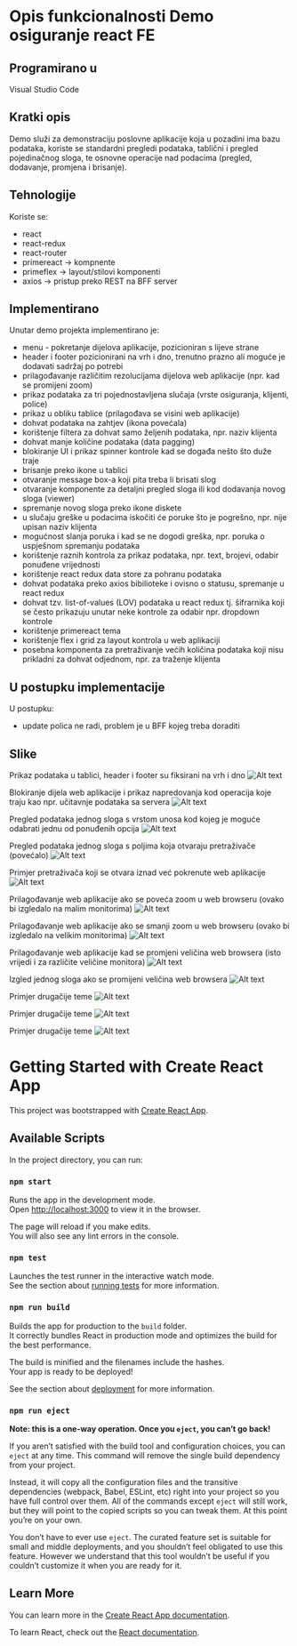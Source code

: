 # Opis funkcionalnosti Demo osiguranje react FE 

## Programirano u 

Visual Studio Code

## Kratki opis

Demo služi za demonstraciju poslovne aplikacije koja u pozadini ima bazu podataka, koriste se standardni pregledi podataka, tablični i pregled pojedinačnog sloga, te osnovne operacije nad podacima (pregled, dodavanje, promjena i brisanje).

## Tehnologije

Koriste se:
- react
- react-redux  
- react-router 
- primereact   -> kompnente
- primeflex    -> layout/stilovi komponenti
- axios        -> pristup preko REST na BFF server

## Implementirano

Unutar demo projekta implementirano je:
- menu - pokretanje dijelova aplikacije, pozicioniran s lijeve strane
- header i footer pozicionirani na vrh i dno, trenutno prazno ali moguće je dodavati sadržaj po potrebi
- prilagođavanje različitim rezolucijama dijelova web aplikacije (npr. kad se promijeni zoom)
- prikaz podataka za tri pojednostavljena slučaja (vrste osiguranja, klijenti, police)
- prikaz u obliku tablice (prilagođava se visini web aplikacije)
- dohvat podataka na zahtjev (ikona povećala)
- korištenje filtera za dohvat samo željenih podataka, npr. naziv klijenta
- dohvat manje količine podataka (data pagging)
- blokiranje UI i prikaz spinner kontrole kad se događa nešto što duže traje
- brisanje preko ikone u tablici 
- otvaranje message box-a koji pita treba li brisati slog
- otvaranje komponente za detaljni pregled sloga ili kod dodavanja novog sloga (viewer)
- spremanje novog sloga preko ikone diskete
- u slučaju greške u podacima iskočiti će poruke što je pogrešno, npr. nije upisan naziv klijenta
- mogućnost slanja poruka i kad se ne dogodi greška, npr. poruka o uspješnom spremanju podataka
- korištenje raznih kontrola za prikaz podataka, npr. text, brojevi, odabir ponuđene vrijednosti
- korištenje react redux data store za pohranu podataka
- dohvat podataka preko axios bibilioteke i ovisno o statusu, spremanje u react redux
- dohvat tzv. list-of-values (LOV) podataka u react redux tj. šifrarnika koji se često prikazuju unutar neke kontrole za odabir npr. dropdown kontrole
- korištenje primereact tema
- korištenje flex i grid za layout kontrola u web aplikaciji
- posebna komponenta za pretraživanje većih količina podataka koji nisu prikladni za dohvat odjednom, npr. za traženje klijenta


## U postupku implementacije

U postupku:
- update polica ne radi, problem je u BFF kojeg treba doraditi


## Slike
Prikaz podataka u tablici, header i footer su fiksirani na vrh i dno
![Alt text](/documentation/images/Image001.png?raw=true "Image 001")

Blokiranje dijela web aplikacije i prikaz napredovanja kod operacija koje traju kao npr. učitavnje podataka sa servera
![Alt text](/documentation/images/Image002.png?raw=true "Image 002")

Pregled podataka jednog sloga s vrstom unosa kod kojeg je moguće odabrati jednu od ponuđenih opcija
![Alt text](/documentation/images/Image003.png?raw=true "Image 003")

Pregled podataka jednog sloga s poljima koja otvaraju pretraživače (povećalo)
![Alt text](/documentation/images/Image004.png?raw=true "Image 004")

Primjer pretraživača koji se otvara iznad već pokrenute web aplikacije
![Alt text](/documentation/images/Image005.png?raw=true "Image 005")

Prilagođavanje web aplikacije ako se poveća zoom u web browseru (ovako bi izgledalo na malim monitorima)
![Alt text](/documentation/images/Image006.png?raw=true "Image 006")

Prilagođavanje web aplikacije ako se smanji zoom u web browseru (ovako bi izgledalo na velikim monitorima)
![Alt text](/documentation/images/Image007.png?raw=true "Image 007")

Prilagođavanje web aplikacije kad se promjeni veličina web browsera (isto vrijedi i za različite veličine monitora)
![Alt text](/documentation/images/Image008.png?raw=true "Image 008")

Izgled jednog sloga ako se promijeni veličina web browsera
![Alt text](/documentation/images/Image009.png?raw=true "Image 009")

Primjer drugačije teme
![Alt text](/documentation/images/Image010.png?raw=true "Image 010")

Primjer drugačije teme
![Alt text](/documentation/images/Image011.png?raw=true "Image 011")

Primjer drugačije teme
![Alt text](/documentation/images/Image012.png?raw=true "Image 012")

# Getting Started with Create React App

This project was bootstrapped with [Create React App](https://github.com/facebook/create-react-app).

## Available Scripts

In the project directory, you can run:

### `npm start`

Runs the app in the development mode.\
Open [http://localhost:3000](http://localhost:3000) to view it in the browser.

The page will reload if you make edits.\
You will also see any lint errors in the console.

### `npm test`

Launches the test runner in the interactive watch mode.\
See the section about [running tests](https://facebook.github.io/create-react-app/docs/running-tests) for more information.

### `npm run build`

Builds the app for production to the `build` folder.\
It correctly bundles React in production mode and optimizes the build for the best performance.

The build is minified and the filenames include the hashes.\
Your app is ready to be deployed!

See the section about [deployment](https://facebook.github.io/create-react-app/docs/deployment) for more information.

### `npm run eject`

**Note: this is a one-way operation. Once you `eject`, you can’t go back!**

If you aren’t satisfied with the build tool and configuration choices, you can `eject` at any time. This command will remove the single build dependency from your project.

Instead, it will copy all the configuration files and the transitive dependencies (webpack, Babel, ESLint, etc) right into your project so you have full control over them. All of the commands except `eject` will still work, but they will point to the copied scripts so you can tweak them. At this point you’re on your own.

You don’t have to ever use `eject`. The curated feature set is suitable for small and middle deployments, and you shouldn’t feel obligated to use this feature. However we understand that this tool wouldn’t be useful if you couldn’t customize it when you are ready for it.

## Learn More

You can learn more in the [Create React App documentation](https://facebook.github.io/create-react-app/docs/getting-started).

To learn React, check out the [React documentation](https://reactjs.org/).
